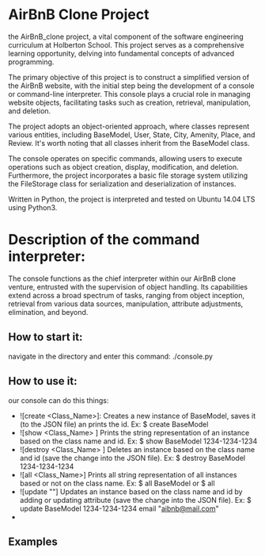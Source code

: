 # AirBnB Clone Project
 the AirBnB_clone project, a vital component of the software engineering curriculum at Holberton School. This project serves as a comprehensive learning opportunity, delving into fundamental concepts of advanced programming.

 The primary objective of this project is to construct a simplified version of the AirBnB website, with the initial step being the development of a console or command-line interpreter. This console plays a crucial role in managing website objects, facilitating tasks such as creation, retrieval, manipulation, and deletion.

 The project adopts an object-oriented approach, where classes represent various entities, including BaseModel, User, State, City, Amenity, Place, and Review. It's worth noting that all classes inherit from the BaseModel class.

 The console operates on specific commands, allowing users to execute operations such as object creation, display, modification, and deletion. Furthermore, the project incorporates a basic file storage system utilizing the FileStorage class for serialization and deserialization of instances.

 Written in Python, the project is interpreted and tested on Ubuntu 14.04 LTS using Python3.

# Description of the command interpreter:
 The console functions as the chief interpreter within our AirBnB clone venture, entrusted with the supervision of object handling. Its capabilities extend across a broad spectrum of tasks, ranging from object inception, retrieval from various data sources, manipulation, attribute adjustments, elimination, and beyond.

## How to start it:
 navigate in the directory and enter this command: ./console.py
## How to use it:
 our console can do this things:
 - ![create <Class_Name>]: Creates a new instance of BaseModel, saves it (to the JSON file) an
 prints the id. Ex: $ create BaseModel
 - ![show <Class_Name> <id>] Prints the string representation of an instance based on the class name and id. Ex: $ show BaseModel 1234-1234-1234
 - ![destroy <Class_Name> <id>] Deletes an instance based on the class name and id (save the change into the JSON file). Ex: $ destroy BaseModel 1234-1234-1234
 - ![all <Class_Name>] Prints all string representation of all instances based or not on the class name. Ex: $ all BaseModel or $ all
 - ![update <class name> <id> <attribute name> "<attribute value>"] Updates an instance based on the class name and id by adding or updating attribute (save the change into the JSON file). Ex: $ update BaseModel 1234-1234-1234 email "aibnb@mail.com"
 - 
## Examples
